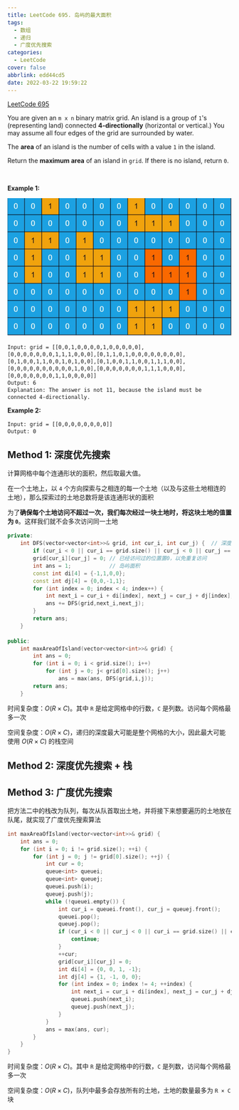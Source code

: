 ```yaml
---
title: LeetCode 695. 岛屿的最大面积
tags:
  - 数组
  - 递归
  - 广度优先搜索
categories:
  - LeetCode
cover: false
abbrlink: edd44cd5
date: 2022-03-22 19:59:22
---
```


[LeetCode 695](https://leetcode-cn.com/problems/max-area-of-island/)

You are given an `m x n` binary matrix grid. An island is a group of `1`'s (representing land) connected **4-directionally** (horizontal or vertical.) You may assume all four edges of the grid are surrounded by water.

The **area** of an island is the number of cells with a value `1` in the island.

Return the **maximum area** of an island in `grid`. If there is no island, return `0`.

 

**Example 1:**

![](LeetCode695-岛屿的最大面积/1.png)

    Input: grid = [[0,0,1,0,0,0,0,1,0,0,0,0,0],[0,0,0,0,0,0,0,1,1,1,0,0,0],[0,1,1,0,1,0,0,0,0,0,0,0,0],[0,1,0,0,1,1,0,0,1,0,1,0,0],[0,1,0,0,1,1,0,0,1,1,1,0,0],[0,0,0,0,0,0,0,0,0,0,1,0,0],[0,0,0,0,0,0,0,1,1,1,0,0,0],[0,0,0,0,0,0,0,1,1,0,0,0,0]]
    Output: 6
    Explanation: The answer is not 11, because the island must be connected 4-directionally.


**Example 2:**

    Input: grid = [[0,0,0,0,0,0,0,0]]
    Output: 0


## Method 1: 深度优先搜索

计算网格中每个连通形状的面积，然后取最大值。

在一个土地上，以 `4` 个方向探索与之相连的每一个土地（以及与这些土地相连的土地），那么探索过的土地总数将是该连通形状的面积

为了**确保每个土地访问不超过一次，我们每次经过一块土地时，将这块土地的值置为 `0`**。这样我们就不会多次访问同一土地

```cpp
private:
    int DFS(vector<vector<int>>& grid, int cur_i, int cur_j) {  // 深度优先搜索
        if (cur_i < 0 || cur_i == grid.size() || cur_j < 0 || cur_j == grid[0].size() || grid[cur_i][cur_j] == 0) return 0;                       // cur_i cur_j 超出边界或grid[cur_i][cur_j]为0时，返回0
        grid[cur_i][cur_j] = 0; // 已经访问过的位置置0，以免重复访问
        int ans = 1;            // 岛屿面积
        const int di[4] = {-1,1,0,0};
        const int dj[4] = {0,0,-1,1};
        for (int index = 0; index < 4; index++) {
            int next_i = cur_i + di[index], next_j = cur_j + dj[index];
            ans += DFS(grid,next_i,next_j);
        }
        return ans;
    }

public:
    int maxAreaOfIsland(vector<vector<int>>& grid) {
        int ans = 0;
        for (int i = 0; i < grid.size(); i++)
            for (int j = 0; j< grid[0].size(); j++)
                ans = max(ans, DFS(grid,i,j));
        return ans;
    }
```

时间复杂度：$O(R \times C)$。其中 `R` 是给定网格中的行数，`C` 是列数。访问每个网格最多一次

空间复杂度：$O(R \times C)$，递归的深度最大可能是整个网格的大小，因此最大可能使用 $O(R \times C)$ 的栈空间


## Method 2: 深度优先搜索 + 栈



## Method 3: 广度优先搜索
把方法二中的栈改为队列，每次从队首取出土地，并将接下来想要遍历的土地放在队尾，就实现了广度优先搜索算法
```cpp
int maxAreaOfIsland(vector<vector<int>>& grid) {
    int ans = 0;
    for (int i = 0; i != grid.size(); ++i) {
        for (int j = 0; j != grid[0].size(); ++j) {
            int cur = 0;
            queue<int> queuei;
            queue<int> queuej;
            queuei.push(i);
            queuej.push(j);
            while (!queuei.empty()) {
                int cur_i = queuei.front(), cur_j = queuej.front();
                queuei.pop();
                queuej.pop();
                if (cur_i < 0 || cur_j < 0 || cur_i == grid.size() || cur_j == grid[0].size() || grid[cur_i][cur_j] != 1) {
                    continue;
                }
                ++cur;
                grid[cur_i][cur_j] = 0;
                int di[4] = {0, 0, 1, -1};
                int dj[4] = {1, -1, 0, 0};
                for (int index = 0; index != 4; ++index) {
                    int next_i = cur_i + di[index], next_j = cur_j + dj[index];
                    queuei.push(next_i);
                    queuej.push(next_j);
                }
            }
            ans = max(ans, cur);
        }
    }
}
```

时间复杂度：$O(R \times C)$。其中 `R` 是给定网格中的行数，`C` 是列数，访问每个网格最多一次

空间复杂度：$O(R \times C)$，队列中最多会存放所有的土地，土地的数量最多为 `R × C` 块